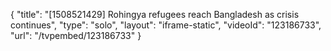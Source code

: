 {
    "title": "[1508521429] Rohingya refugees reach Bangladesh as crisis continues",
    "type": "solo",
    "layout": "iframe-static",
    "videoId": "123186733",
    "url": "\/tvpembed\/123186733"
}